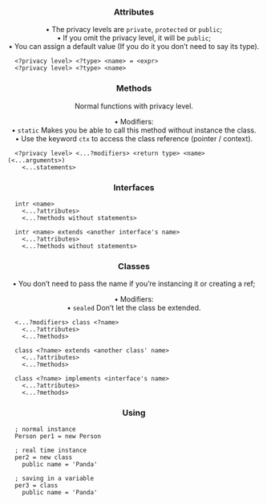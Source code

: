 <div align='center'>

### Attributes

• The privacy levels are `private`, `protected` or `public`;  
• If you omit the privacy level, it will be `public`;  
• You can assign a default value (If you do it you don’t need to say its type).

<div align='left'>

  ```
    <?privacy level> <?type> <name> = <expr>
    <?privacy level> <?type> <name>
  ```
</div>

### Methods

Normal functions with privacy level.

• Modifiers: <br />
    • `static` Makes you be able to call this method without instance the class.  
• Use the keyword `ctx` to access the class reference (pointer / context).

<div align='left'>

  ```
    <?privacy level> <...?modifiers> <return type> <name>(<...arguments>)
      <...statements>
  ```
</div>

### Interfaces

<div align='left'>

  ```
    intr <name>
      <...?attributes>
      <...?methods without statements>

    intr <name> extends <another interface's name>
      <...?attributes>
      <...?methods without statements>
  ```
</div>

### Classes

• You don’t need to pass the name if you’re instancing it or creating a ref;

• Modifiers:  
    • `sealed` Don’t let the class be extended.

<div align='left'>

  ```
    <...?modifiers> class <?name>
      <...?attributes>
      <...?methods>

    class <?name> extends <another class' name>
      <...?attributes>
      <...?methods>

    class <?name> implements <interface's name>
      <...?attributes>
      <...?methods>
  ```
</div>

### Using

<div align='left'>

  ```
    ; normal instance
    Person per1 = new Person

    ; real time instance
    per2 = new class
      public name = 'Panda'

    ; saving in a variable
    per3 = class
      public name = 'Panda'
  ```
</div>

